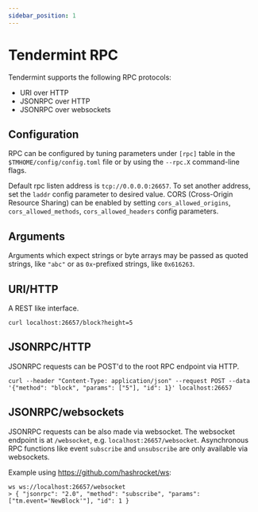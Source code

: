 ```yaml
---
sidebar_position: 1
---
```


# Tendermint RPC

Tendermint supports the following RPC protocols:
* URI over HTTP
* JSONRPC over HTTP
* JSONRPC over websockets

## Configuration

RPC can be configured by tuning parameters under `[rpc]` table in the
`$TMHOME/config/config.toml` file or by using the `--rpc.X` command-line
flags.

Default rpc listen address is `tcp://0.0.0.0:26657`.
To set another address, set the `laddr` config parameter to desired value.
CORS (Cross-Origin Resource Sharing) can be enabled by setting
`cors_allowed_origins`, `cors_allowed_methods`, `cors_allowed_headers`
config parameters.

## Arguments

Arguments which expect strings or byte arrays may be passed as quoted
strings, like `"abc"` or as `0x`-prefixed strings, like `0x616263`.

## URI/HTTP

A REST like interface.

    curl localhost:26657/block?height=5

## JSONRPC/HTTP

JSONRPC requests can be POST'd to the root RPC endpoint via HTTP.

    curl --header "Content-Type: application/json" --request POST --data '{"method": "block", "params": ["5"], "id": 1}' localhost:26657

## JSONRPC/websockets

JSONRPC requests can be also made via websocket.
The websocket endpoint is at `/websocket`, e.g. `localhost:26657/websocket`.
Asynchronous RPC functions like event `subscribe` and `unsubscribe` are
only available via websockets.

Example using https://github.com/hashrocket/ws:

    ws ws://localhost:26657/websocket
    > { "jsonrpc": "2.0", "method": "subscribe", "params": ["tm.event='NewBlock'"], "id": 1 }
